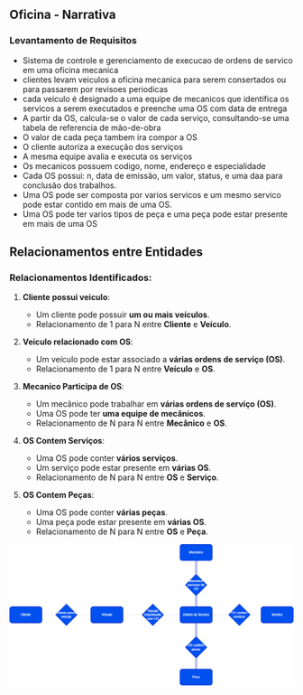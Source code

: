 ## Oficina - Narrativa 

### Levantamento de Requisitos

- Sistema de controle e gerenciamento de execucao de ordens de servico em uma oficina mecanica
- clientes levam veiculos a oficina mecanica para serem consertados ou para passarem por revisoes periodicas
- cada veiculo é designado a uma equipe de mecanicos que identifica os servicos a serem executados e preenche uma OS com data de entrega
- A partir da OS, calcula-se o valor de cada serviço, consultando-se uma tabela de referencia de mão-de-obra
- O valor de cada peça tambem ira compor a OS
- O cliente autoriza a execução dos serviços
- A mesma equipe avalia e executa os serviços
- Os mecanicos possuem codigo, nome, endereço e especialidade
- Cada OS possui: n, data de emissão, um valor, status, e uma daa para conclusão dos trabalhos.
- Uma OS pode ser composta por varios servicos e um mesmo servico pode estar contido em mais de uma OS.
- Uma OS pode ter varios tipos de peça e uma peça pode estar presente em mais de uma OS

## Relacionamentos entre Entidades

### Relacionamentos Identificados:
1. **Cliente possui veiculo**:
   - Um cliente pode possuir **um ou mais veículos**.
   - Relacionamento de 1 para N entre **Cliente** e **Veículo**.

2. **Veiculo relacionado com OS**:
   - Um veículo pode estar associado a **várias ordens de serviço (OS)**.
   - Relacionamento de 1 para N entre **Veículo** e **OS**.

3. **Mecanico Participa de OS**:
   - Um mecânico pode trabalhar em **várias ordens de serviço (OS)**.
   - Uma OS pode ter **uma equipe de mecânicos**.
   - Relacionamento de N para N entre **Mecânico** e **OS**.

4. **OS Contem Serviços**:
   - Uma OS pode conter **vários serviços**.
   - Um serviço pode estar presente em **várias OS**.
   - Relacionamento de N para N entre **OS** e **Serviço**.

5. **OS Contem Peças**:
   - Uma OS pode conter **várias peças**.
   - Uma peça pode estar presente em **várias OS**.
   - Relacionamento de N para N entre **OS** e **Peça**.

![](oficina.drawio.png)